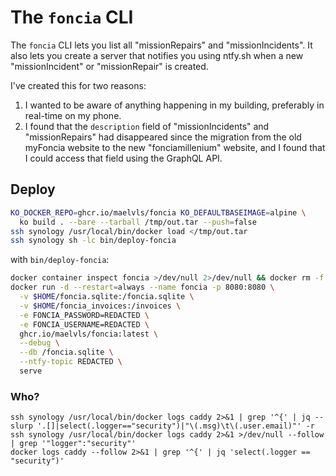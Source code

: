 # The `foncia` CLI

The `foncia` CLI lets you list all "missionRepairs" and "missionIncidents". It
also lets you create a server that notifies you using ntfy.sh when a new
"missionIncident" or "missionRepair" is created.

I've created this for two reasons:

1. I wanted to be aware of anything happening in my building, preferably in
   real-time on my phone.
2. I found that the `description` field of "missionIncidents" and
   "missionRepairs" had disappeared since the migration from the old myFoncia
   website to the new "fonciamillenium" website, and I found that I could access
   that field using the GraphQL API.

## Deploy

```bash
KO_DOCKER_REPO=ghcr.io/maelvls/foncia KO_DEFAULTBASEIMAGE=alpine \
  ko build . --bare --tarball /tmp/out.tar --push=false
ssh synology /usr/local/bin/docker load </tmp/out.tar
ssh synology sh -lc bin/deploy-foncia
```

with `bin/deploy-foncia`:

```bash
docker container inspect foncia >/dev/null 2>/dev/null && docker rm -f foncia || true
docker run -d --restart=always --name foncia -p 8080:8080 \
  -v $HOME/foncia.sqlite:/foncia.sqlite \
  -v $HOME/foncia_invoices:/invoices \
  -e FONCIA_PASSWORD=REDACTED \
  -e FONCIA_USERNAME=REDACTED \
  ghcr.io/maelvls/foncia:latest \
  --debug \
  --db /foncia.sqlite \
  --ntfy-topic REDACTED \
  serve
```

### Who?

```
ssh synology /usr/local/bin/docker logs caddy 2>&1 | grep '^{' | jq --slurp '.[]|select(.logger=="security")|"\(.msg)\t\(.user.email)"' -r
ssh synology /usr/local/bin/docker logs caddy 2>&1 >/dev/null --follow | grep '"logger":"security"'
docker logs caddy --follow 2>&1 | grep '^{' | jq 'select(.logger == "security")'
```
